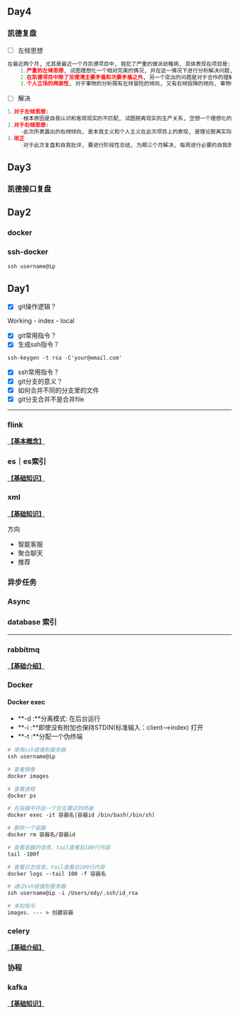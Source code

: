 ## Day4

### 凯德复盘

- [ ] 左倾思想

```python
在最近两个月, 尤其是最近一个月凯德项目中, 我犯了严重的做派幼稚病, 具体表现在项目是:
    1.严重的左倾思想, 试图理想化一个相对完美的情况, 并在这一情况下进行分析解决问题, 殊不知在凯德的现实环境下, 在凯德-团小蜜这种特定的社会生产关系中, 不存在我脑海里所空想的过于理想化的生产环境, 且目前也不具备自我分配的这一现实条件, 不去在现有的环境中解决具体的问题, 反而将矛盾转移到对造成环境的批评上, 这种不顾实际的做法教育了我, 而且多次现实的结果表明, 我所担心的, 恰恰不是主要矛盾也不是主要问题.
    2.在凯德项目中除了没理清主要矛盾和次要矛盾之外, 另一个突出的问题是对于合作的理解和执行, 在此次以及上次的合作项目中, 我本人对于合作的态度一直是消极, 认为单干效率和自由度大于群体合作, 不可否认的是对于某些特定的场景来说, 单干的效率会更具有优势, 但对于合作项目来说, 合作必然是主题, 是纲, 而单干只能是目, 不理解这里的辩证关系, 妄图通过自己的努力在短时间内实现项目是个人主义思想泛滥的表现, 对集合合作采取消极的态度, 摆不正自己的位置, 此举十分的危险, 此次举动的思想根源是个人主义的表现, 必须彻底铲除这种思想毒瘤, 一次不行, 两次, 两次不行三次, 知道彻底铲除为止.
    3.个人立场的两面性, 对于事物的分析既有左倾冒险的倾向, 又有右倾投降的倾向, 事物都是有两面性的, 左倾会走向它的反面, 右倾同样, 要戒骄戒躁, 从结果来看, 目前也没有令人骄傲的事情, 要学习从实践中认识矛盾和解决矛盾, 妄图一下而就中终将走向自己的反面.
```

- [ ] 解决

```python
1.对于左倾思想:
    -根本原因是自我认识和客观现实的不匹配, 试图脱离现实的生产关系, 空想一个理想化的生产关系, 对事物的认知存在严重的偏差, 盲目崇拜自己的分析, 缺乏与他人深度交流, 抓不住问题的主要矛盾, 将矛盾从解决问题转移到了对产生问题的原因的批判甚至是对某个人的批判, 这件事情教育了我, 前途是光明的, 事物总是螺旋上升的.
2.对于右倾思想:
    -此次所表露出的右倾倾向, 是本我主义和个人主义在此次项目上的表现, 是理论脱离实际的一次重大失误, 空想误人, 不将具体事情与理论相结合, 单腿走路, 势必会产生这样那样的错误, 这种思想必须彻底扫除, 既不骄傲也不自弃, 未来是属于我们的, 是属于青年的.
3.改正
	-对于此次复盘和自我批评, 要进行阶段性总结, 为期三个月解决, 每周进行必要的自我剖析, 必要的情况下组织团体生活, 进行批评.
```



## Day3

### 凯德接口复盘

## Day2

### docker

### ssh-docker

```
ssh username@ip
```

## Day1

- [x] git操作逻辑？

Working - index - local

- [x] git常用指令？
- [x] 生成ssh指令？

```
ssh-keygen -t rsa -C'your@email.com'
```

- [x] ssh常用指令？
- [x] git分支的意义？
- [x] 如何合并不同的分支里的文件
- [x] git分支合并不是合并file

---

### flink

[**【基本概念】**](https://zhuanlan.zhihu.com/p/96105903?from_voters_page=true)

### es｜es索引

[**【基础知识】**](https://zhuanlan.zhihu.com/p/54384152)

### xml

[**【基础知识】**](https://www.w3school.com.cn/xml/xml_intro.asp)

方向

- 智能客服
- 聚合聊天
- 推荐

### 异步任务

### Async

### database 索引

----

### rabbitmq

[**【基础介绍】**](https://www.jianshu.com/p/79ca08116d57/)

### Docker

#### Docker exec

- **-d :**分离模式: 在后台运行
- **-i :**即使没有附加也保持STDIN(标准输入：client-->index) 打开
- **-t :**分配一个伪终端

```dockerfile
# 使用ssh链接到服务器
ssh username@ip

# 查看镜像
docker images

# 查看进程
docker ps

# 在容器中开启一个交互模式的终端
docker exec -it 容器名|容器id /bin/bash(/bin/sh)

# 删除一个容器
docker rm 容器名/容器id

# 查看容器的信息，tail查看后100行内容
tail -100f

# 查看日志信息，tail查看后100行内容
docker logs --tail 100 -f 容器名

# 通过ssh链接到服务器
ssh username@ip -i /Users/edy/.ssh/id_rsa

# 未知指令
images. --- > 创建容器
```

### celery

[**【基础介绍】**](https://www.celerycn.io/ru-men/celery-chu-ci-shi-yong)

### 协程

### kafka 

[**【基础知识】**](https://zhuanlan.zhihu.com/p/74063251)

